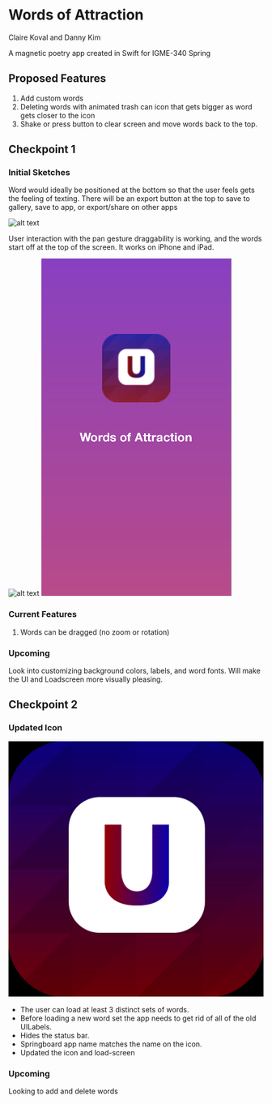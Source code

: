 # Words of Attraction
Claire Koval and Danny Kim

A magnetic poetry app created in Swift for IGME-340 Spring

## Proposed Features
1. Add custom words
2. Deleting words with animated trash can icon that gets bigger as word gets closer to the icon
3. Shake or press button to clear screen and move words back to the top.

## Checkpoint 1
### Initial Sketches

Word would ideally be positioned at the bottom so that the user feels gets the feeling of texting. There will be an export button at the top to save to gallery, save to app, or export/share on other apps

![alt text](Images/wordFrame.png "Wireframe of proposed app")

User interaction with the pan gesture draggability is working, and the words start off at the top of the screen. It works on iPhone and iPad.

![alt text](Images/mainScreen.png "current main words page")
![alt text](Images/LaunchScreen.png "current launch screen page")

### Current Features
1. Words can be dragged (no zoom or rotation)

### Upcoming
Look into customizing background colors, labels, and word fonts. 
Will make the UI and Loadscreen more visually pleasing.

## Checkpoint 2
### Updated Icon
![alt text](Project1-Checkpoint2/Images/ios/iTunesArtwork@1x.png)

- The user can load at least 3 distinct sets of words. 
- Before loading a new word set the app needs to get rid of all of the old UILabels. 
- Hides the status bar.
- Springboard app name matches the name on the icon.
- Updated the icon and load-screen

### Upcoming
Looking to add and delete words
